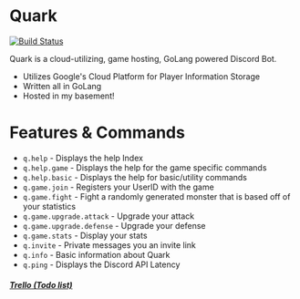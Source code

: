 # Quark

[![Build Status](https://travis-ci.com/OrangeFlare/Quark.svg?branch=master)](https://travis-ci.com/OrangeFlare/Quark)

Quark is a cloud-utilizing, game hosting, GoLang powered Discord Bot.

  - Utilizes Google's Cloud Platform for Player Information Storage
  - Written all in GoLang
  - Hosted in my basement!

# Features & Commands

  - ``q.help`` - Displays the help Index
  - ``q.help.game`` - Displays the help for the game specific commands
  - ``q.help.basic`` - Displays the help for basic/utility commands
  - ``q.game.join`` - Registers your UserID with the game
  - ``q.game.fight`` - Fight a randomly generated monster that is based off of your statistics
  - ``q.game.upgrade.attack`` - Upgrade your attack
  - ``q.game.upgrade.defense`` - Upgrade your defense
  - ``q.game.stats`` - Display your stats
  - ``q.invite`` - Private messages you an invite link
  - ``q.info`` - Basic information about Quark
  - ``q.ping`` - Displays the Discord API Latency

##### [Trello (Todo list)](https://trello.com/b/BuRpA5hB/quark)